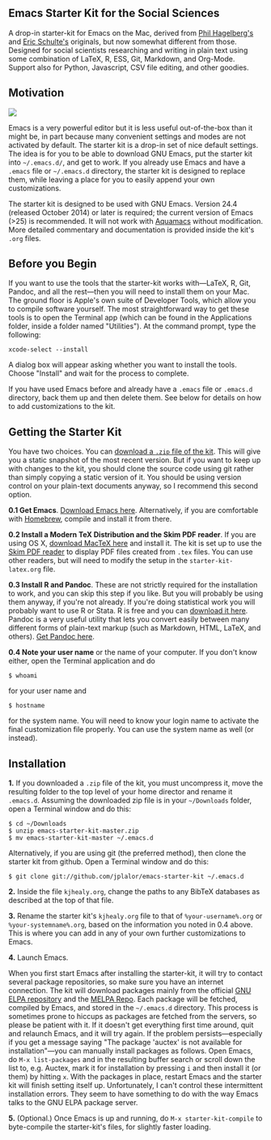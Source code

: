 ## Emacs Starter Kit for the Social Sciences

A drop-in starter-kit for Emacs on the Mac, derived from
[Phil Hagelberg's](https://github.com/technomancy) and
[Eric Schulte's](https://github.com/eschulte/) originals, but now
somewhat different from those. Designed for social scientists
researching and writing in plain text using some combination of LaTeX,
R, ESS, Git, Markdown, and Org-Mode. Support also for Python,
Javascript, CSV file editing, and other goodies.

## Motivation

[![](http://kieranhealy.org/img/emacs-starter-kit.jpg)](http://kieranhealy.org/img/emacs-starter-kit.jpg)

Emacs is a very powerful
editor but it is less useful out-of-the-box than it might be, in part
because many convenient settings and modes are not activated by default.
The starter kit is a drop-in set of nice default settings. The idea is
for you to be able to download GNU Emacs, put the starter kit into
`~/.emacs.d/`, and get to work. If you already use Emacs and have a
`.emacs` file or `~/.emacs.d` directory, the starter kit is designed to
replace them, while leaving a place for you to easily append your own
customizations.

The starter kit is designed to be used with GNU Emacs. Version 24.4
(released October 2014) or later is required; the current version of
Emacs (>25) is recommended. It will not work with
[Aquamacs](http://aquamacs.org/ "Aquamacs: Emacs for Mac OS X")
without modification. More detailed commentary and documentation is
provided inside the kit's `.org` files.

## Before you Begin

If you want to use the tools that the starter-kit works with—LaTeX, R,
Git, Pandoc, and all the rest—then you will need to install them on your
Mac. The ground floor is Apple's own suite of Developer Tools, which
allow you to compile software yourself. The most straightforward way to get these tools is to open the Terminal app (which can be found in the Applications folder, inside a folder named "Utilities"). At the command prompt, type the following:

`xcode-select --install`

A dialog box will appear asking whether you want to install the tools. Choose "Install" and wait for the process to complete. 

If you have used Emacs before and already have a `.emacs` file or
`.emacs.d` directory, back them up and then delete them. See below for
details on how to add customizations to the kit.

## Getting the Starter Kit ##

You have two choices. You can [download a `.zip` file of the
kit](https://github.com/kjhealy/emacs-starter-kit/archive/master.zip).
This will give you a static snapshot of the most recent version. But if
you want to keep up with changes to the kit, you should clone the source
code using git rather than simply copying a static version of it. You
should be using version control on your plain-text documents anyway, so
I recommend this second option.

**0.1 Get Emacs**. [Download Emacs
here](http://emacsformacosx.com/ "GNU Emacs For Mac OS X").
Alternatively, if you are comfortable with [Homebrew](https://brew.sh), compile and install it from there.

**0.2 Install a Modern TeX Distribution and the Skim PDF reader**. If
you are using OS X, [download MacTeX
here](http://www.tug.org/mactex/ "MacTeX - TeX Users Group") and install
it. The kit is set up to use the [Skim PDF
reader](http://skim-app.sourceforge.net) to display PDF files created
from `.tex` files. You can use other readers, but will need to modify
the setup in the `starter-kit-latex.org` file.

**0.3 Install R and Pandoc**. These are not strictly required for the
installation to work, and you can skip this step if you like. But you
will probably be using them anyway, if you're not already. If you're
doing statistical work you will probably want to use R or Stata. R is
free and you can [download it here](http://www.r-project.org). Pandoc is
a very useful utility that lets you convert easily between many
different forms of plain-text markup (such as Markdown, HTML, LaTeX, and
others). [Get Pandoc here](http://johnmacfarlane.net/pandoc/).

**0.4 Note your user name** or the name of your computer. If you don't
know either, open the Terminal application and do

    $ whoami

for your user name and

    $ hostname

for the system name. You will need to know your login name to activate
the final customization file properly. You can use the system name as
well (or instead).

## Installation ##

**1.** If you downloaded a `.zip` file of the kit, you must uncompress
it, move the resulting folder to the top level of your home director and
rename it `.emacs.d`. Assuming the downloaded zip file is in your
`~/Downloads` folder, open a Terminal window and do this:

    $ cd ~/Downloads
    $ unzip emacs-starter-kit-master.zip
    $ mv emacs-starter-kit-master ~/.emacs.d

Alternatively, if you are using git (the preferred method), then clone
the starter kit from github. Open a Terminal window and do this:

    $ git clone git://github.com/jplalor/emacs-starter-kit ~/.emacs.d

**2.** Inside the file `kjhealy.org`, change the paths to any BibTeX
databases as described at the top of that file.

**3.** Rename the starter kit's `kjhealy.org` file to that of
`%your-username%.org` or `%your-systemname%.org`, based on the
information you noted in 0.4 above. This is where you can add in any of
your own further customizations to Emacs.

**4.** Launch Emacs.

When you first start Emacs after installing the starter-kit, it will try
to contact several package repositories, so make sure you have an
internet connection. The kit will download packages mainly from the
official [GNU ELPA
repository](http://http://elpa.gnu.org "Welcome to ELPA") and the [MELPA
Repo](http://melpa.milkbox.net "MELPA"). Each package will be fetched,
compiled by Emacs, and stored in the `~/.emacs.d` directory. This
process is sometimes prone to hiccups as packages are fetched from the
servers, so please be patient with it. If it doesn't get everything
first time around, quit and relaunch Emacs, and it will try again. If
the problem persists—especially if you get a message saying "The package
'auctex' is not available for installation"—you can manually install
packages as follows. Open Emacs, do `M-x list-packages` and in the
resulting buffer search or scroll down the list to, e.g. Auctex, mark it
for installation by pressing `i` and then install it (or them) by
hitting `x`. With the packages in place, restart Emacs and the starter
kit will finish setting itself up. Unfortunately, I can't control these
intermittent installation errors. They seem to have something to do with
the way Emacs talks to the GNU ELPA package server.

**5.** (Optional.) Once Emacs is up and running, do
`M-x starter-kit-compile` to byte-compile the starter-kit's files, for
slightly faster loading.

